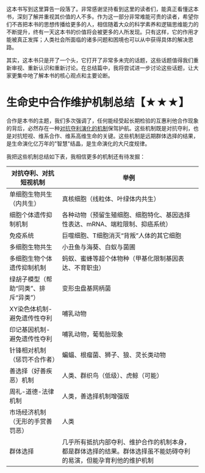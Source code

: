 这本书写到这里算告一段落了。非常感谢坚持看到这里的读者们，能真正看懂这本书，深刻了解并重视其价值的人不多。作为这一部分非常难能可贵的读者，希望你们不吝把本书的思想传播给更多的人，相信随着大众的科学素养和逻辑思维能力的不断提升，终有一天这本书的价值将会被更多的人所发现。只有这样，它的作用才能被真正发挥；人类社会所面临的诸多问题和困境也可以从中获得具体的解决思路。

其实，这本书只是开了一个头，它打开了非常多未完的话题，这些话题值得我们重新审视、重新认识和重新讨论。在总结篇中，我将尝试进一步讨论这些话题，让大家更集中地了解本书的核心观点和主要论断。

# 生命史中合作维护机制总结【★★★】

合作是本书的主题，我们多次强调了，任何能经受起长期检验的互惠利他合作现象的背后，必然存在一种[对抗夺利演化的机制]()保驾护航。这些机制既是对抗夺利，也是对抗短视、维系合作、维系高维生命的关键。这些机制是远期群体选择的结果，是生命演化亿万年的"智慧"结晶，是生命演化的大尺度规律。

我把这些机制总结如下表，我相信更多的机制还有待发掘：

|对抗夺利、对抗短视机制|举例|
|--|--|
|单细胞生物共生（内共生）|真核细胞（线粒体、叶绿体内共生）|
|细胞个体遗传抑制机制|各种动物（预留生殖细胞、细胞特化、基因选择性表达、mRNA、端粒限制、抑癌系统）|
|免疫系统|巨噬细胞、T细胞消灭“背叛”人体的其它细胞|
|多细胞生物共生|小丑鱼与海葵、白蚁与菌圃|
|多细胞生物个体遗传抑制机制|蚂蚁、蜜蜂等超个体物种（甲基化限制基因表达、不育职虫）|
|绿胡子模型（帮助“同类”、排斥“异类”）|变形虫盘基网柄菌|
|XY染色体机制-避免遗传性夺利|哺乳动物|
|印记基因机制-避免遗传性夺利|哺乳动物，葡萄胎现象|
|针锋相对机制（惩罚不合作者）|蝙蝠、根瘤菌、狮子、狼、灵长类动物|
|善选择（好善疾恶）机制|人类、群织鸟（低级）、虎鲸（可能）|
|周礼-道德-法律机制|人类，善选择机制增强版|
|市场经济机制（无形的手赏善罚恶）|人类|
|群体选择|几乎所有抵抗内部夺利、维护合作的机制本身，都是群体选择的结果。群体选择虽不能妨碍夺利的易演，但能孕育利他的维护机制| 

